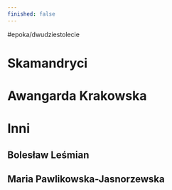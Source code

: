 ```yaml
---
finished: false
---
```

#epoka/dwudziestolecie 
# Skamandryci
# Awangarda Krakowska
# Inni
## Bolesław Leśmian
## Maria Pawlikowska-Jasnorzewska